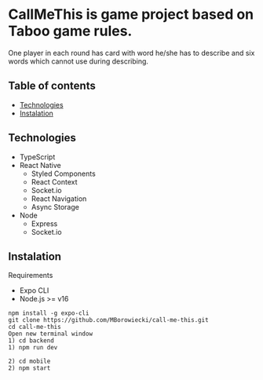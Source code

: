 # CallMeThis is game project based on Taboo game rules.
One player in each round has card with word he/she has to describe and six words which cannot use during describing.

## Table of contents
- [Technologies](#technologies)
- [Instalation](#installation)

## Technologies
- TypeScript
- React Native
  - Styled Components
  - React Context
  - Socket.io
  - React Navigation
  - Async Storage
- Node
  - Express
  - Socket.io
  
## Instalation
Requirements
- Expo CLI
- Node.js >= v16

```
npm install -g expo-cli
git clone https://github.com/MBorowiecki/call-me-this.git
cd call-me-this
Open new terminal window
1) cd backend
1) npm run dev

2) cd mobile
2) npm start
```
